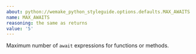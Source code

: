 ```yaml
---
about: python://wemake_python_styleguide.options.defaults.MAX_AWAITS
name: MAX_AWAITS
reasoning: the same as returns
value: '5'
---
```


Maximum number of `await` expressions for functions or methods.